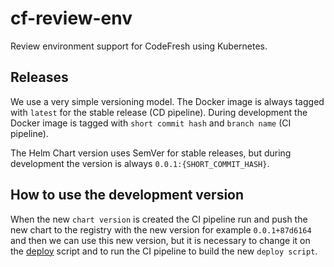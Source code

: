 cf-review-env
=============

Review environment support for CodeFresh using Kubernetes.

## Releases

We use a very simple versioning model. The Docker image is always tagged with `latest` for the
stable release (CD pipeline). During development the Docker image is tagged with `short commit hash`
and `branch name` (CI pipeline).

The Helm Chart version uses SemVer for stable releases, but during development the version
is always `0.0.1:{SHORT_COMMIT_HASH}`.

## How to use the development version

When the new `chart version` is created the CI pipeline run and push the new chart to the registry with the new version for example `0.0.1+87d6164` and then we can use this new version, but it is necessary to change it on the [deploy](https://github.com/FindHotel/cf-review-env/blob/master/deploy/deploy#L2) script and to run the CI pipeline to build the new `deploy script`.

